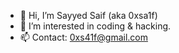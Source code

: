 - 👋 Hi, I’m Sayyed Saif (aka 0xsa1f)
- 👀 I’m interested in coding & hacking.
- 📫 Contact: 0xs41f@gmail.com

<!---
0xsa1f/0xsa1f is a ✨ special ✨ repository because its `README.md` (this file) appears on your GitHub profile.
You can click the Preview link to take a look at your changes.
--->
